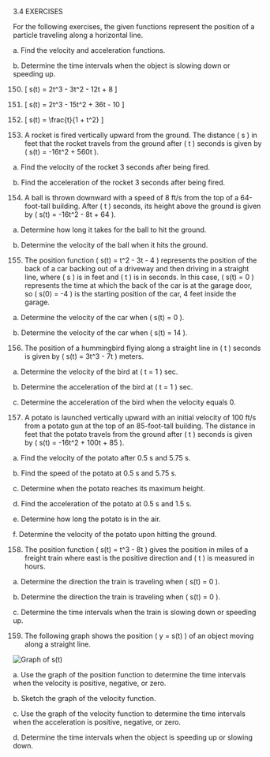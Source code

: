 3.4 EXERCISES

For the following exercises, the given functions represent the position of a particle traveling along a horizontal line.

a. Find the velocity and acceleration functions.

b. Determine the time intervals when the object is slowing down or speeding up.

150. \[ s(t) = 2t^3 - 3t^2 - 12t + 8 \]

151. \[ s(t) = 2t^3 - 15t^2 + 36t - 10 \]

152. \[ s(t) = \frac{t}{1 + t^2} \]

153. A rocket is fired vertically upward from the ground. The distance \( s \) in feet that the rocket travels from the ground after \( t \) seconds is given by \( s(t) = -16t^2 + 560t \).

a. Find the velocity of the rocket 3 seconds after being fired.

b. Find the acceleration of the rocket 3 seconds after being fired.

154. A ball is thrown downward with a speed of 8 ft/s from the top of a 64-foot-tall building. After \( t \) seconds, its height above the ground is given by \( s(t) = -16t^2 - 8t + 64 \).

a. Determine how long it takes for the ball to hit the ground.

b. Determine the velocity of the ball when it hits the ground.

155. The position function \( s(t) = t^2 - 3t - 4 \) represents the position of the back of a car backing out of a driveway and then driving in a straight line, where \( s \) is in feet and \( t \) is in seconds. In this case, \( s(t) = 0 \) represents the time at which the back of the car is at the garage door, so \( s(0) = -4 \) is the starting position of the car, 4 feet inside the garage.

a. Determine the velocity of the car when \( s(t) = 0 \).

b. Determine the velocity of the car when \( s(t) = 14 \).

156. The position of a hummingbird flying along a straight line in \( t \) seconds is given by \( s(t) = 3t^3 - 7t \) meters.

a. Determine the velocity of the bird at \( t = 1 \) sec.

b. Determine the acceleration of the bird at \( t = 1 \) sec.

c. Determine the acceleration of the bird when the velocity equals 0.

157. A potato is launched vertically upward with an initial velocity of 100 ft/s from a potato gun at the top of an 85-foot-tall building. The distance in feet that the potato travels from the ground after \( t \) seconds is given by \( s(t) = -16t^2 + 100t + 85 \).

a. Find the velocity of the potato after 0.5 s and 5.75 s.

b. Find the speed of the potato at 0.5 s and 5.75 s.

c. Determine when the potato reaches its maximum height.

d. Find the acceleration of the potato at 0.5 s and 1.5 s.

e. Determine how long the potato is in the air.

f. Determine the velocity of the potato upon hitting the ground.

158. The position function \( s(t) = t^3 - 8t \) gives the position in miles of a freight train where east is the positive direction and \( t \) is measured in hours.

a. Determine the direction the train is traveling when \( s(t) = 0 \).

b. Determine the direction the train is traveling when \( s(t) = 0 \).

c. Determine the time intervals when the train is slowing down or speeding up.

159. The following graph shows the position \( y = s(t) \) of an object moving along a straight line.

![Graph of s(t)](image)

a. Use the graph of the position function to determine the time intervals when the velocity is positive, negative, or zero.

b. Sketch the graph of the velocity function.

c. Use the graph of the velocity function to determine the time intervals when the acceleration is positive, negative, or zero.

d. Determine the time intervals when the object is speeding up or slowing down.